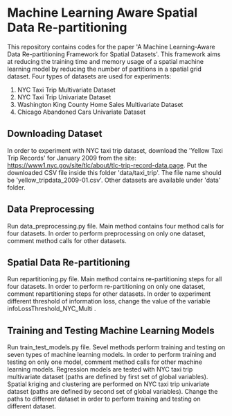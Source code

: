 # Machine Learning Aware Spatial Data Re-partitioning
This repository contains codes for the paper 'A Machine Learning-Aware Data Re-partitioning Framework for Spatial Datasets'. This framework aims at reducing the training time and memory usage of a spatial machine learning model by reducing the number of partitions in a spatial grid dataset. Four types of datasets are used for experiments:

1. NYC Taxi Trip Multivariate Dataset
2. NYC Taxi Trip Univariate Dataset
3. Washington King County Home Sales Multivariate Dataset
4. Chicago Abandoned Cars Univariate Dataset

## Downloading Dataset
In order to experiment with NYC taxi trip dataset, download the 'Yellow Taxi Trip Records' for January 2009 from the site: https://www1.nyc.gov/site/tlc/about/tlc-trip-record-data.page. Put the downloaded CSV file inside this folder 'data/taxi_trip'. The file name should be 'yellow_tripdata_2009-01.csv'. Other datasets are available under 'data' folder.

## Data Preprocessing
Run data_preprocessing.py file. Main method contains four method calls for four datasets. In order to perform preprocessing on only one dataset, comment method calls for other datasets.

## Spatial Data Re-partitioning
Run repartitioning.py file. Main method contains re-partitioning steps for all four datasets. In order to perform re-partitioning on only one dataset, comment repartitioning steps for other datasets. In order to experiment different threshold of information loss, change the value of the variable infoLossThreshold_NYC_Multi .

## Training and Testing Machine Learning Models
Run train_test_models.py file. Sevel methods perform training and testing on seven types of machine learning models. In order to perform training and testing on only one model, comment method calls for other machine learning models. Regression models are tested with NYC taxi trip multivariate dataset (paths are defined by first set of global variables). Spatial kriging and clustering are performed on NYC taxi trip univariate dataset (paths are defined by second set of global variables). Change the paths to different dataset in order to perform training and testing on different dataset.

